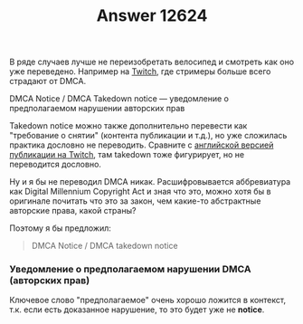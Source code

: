 ﻿---
title: "Answer 12624"
se.owner.user_id: 531666
se.owner.display_name: "DiMithras"
se.owner.link: "https://ru.meta.stackoverflow.com/users/531666/dimithras"
se.answer_id: 12624
se.question_id: 12611
se.post_type: answer
se.is_accepted: False
---
<p>В ряде случаев лучше не переизобретать велосипед и смотреть как оно уже переведено. Например на <a href="https://www.twitch.tv/p/ru-ru/legal/dmca-guidelines/" rel="nofollow noreferrer">Twitch</a>, где стримеры больше всего страдают от DMCA.</p>
<p>DMCA Notice / DMCA Takedown notice — уведомление о предполагаемом нарушении авторских прав</p>
<p>Takedown notice можно также дополнительно перевести как &quot;требование о снятии&quot; (контента публикации и т.д.), но уже сложилась практика дословно не переводить. Сравните с <a href="https://www.twitch.tv/p/en/legal/dmca-guidelines/" rel="nofollow noreferrer">английской версией публикации на Twitch</a>, там takedown тоже фигурирует, но не переводится дословно.</p>
<p>Ну и я бы не переводил DMCA никак. Расшифровывается аббревиатура как Digital Millennium Copyright Act и зная что это, можно хотя бы в оригинале почитать что это за закон, чем какие-то абстрактные авторские права, какой страны?</p>
<p>Поэтому я бы предложил:</p>
<blockquote>
<p>DMCA Notice / DMCA takedown notice</p>
</blockquote>
<h3>Уведомление о предполагаемом нарушении DMCA (авторских прав)</h3>
<p>Ключевое слово &quot;предполагаемое&quot; очень хорошо ложится в контекст, т.к. если есть доказанное нарушение, то это будет уже не <strong>notice</strong>.</p>
